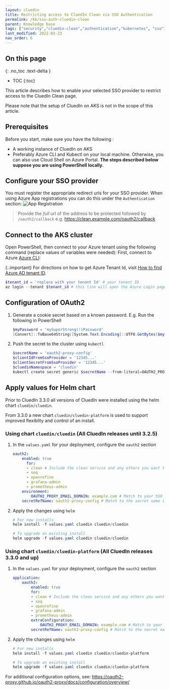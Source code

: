 ```yaml
---
layout: cluedin
title: Restricting access to CluedIn Clean via SSO Authentication
permalink: /kb/sso-auth-cluedin-clean
parent: Knowledge base
tags: ["security","cluedin-clean","authentication","kubernetes", "sso"]
last_modified: 2022-03-23
nav_order: 6
---
```

## On this page
{: .no_toc .text-delta }
- TOC
{:toc}

This article describes how to enable your selected SSO provider to restrict access to the CluedIn Clean page.

Please note that the setup of CluedIn on AKS is not in the scope of this article.

## Prerequisites

Before you start, make sure you have the following :

- A working instance of CluedIn on AKS
- Preferably Azure CLI and Kubectl on your local machine. Otherwise, you can also use Cloud Shell on Azure Portal. **The steps described below suppose you are using PowerShell locally.**

## Configure your SSO provider
You must register the appropriate redirect uris for your SSO provider.
When using Azure App registrations you can do this under the `Authentication` section:
![App Registration](../assets/images/kb/0006/app_registration.png)

> Provide the _full_ url of the address to be protected followed by `/oauth2/callback` e.g. https://clean.example.com/oauth2/callback

## Connect to the AKS cluster

Open PowerShell, then connect to your Azure tenant using the following command (replace values of variables were needed):
First, connect to Azure [Azure CLI](https://docs.microsoft.com/en-us/cli/azure/install-azure-cli):

{:.important}
For directions on how to get Azure Tenant Id, visit [How to find Azure AD tenant ID](https://docs.microsoft.com/en-us/azure/active-directory/fundamentals/active-directory-how-to-find-tenant).

```powershell
$tenant_id = 'replace with your tenant Id' # your tenant ID
az login --tenant $tenant_id # this line will open the Azure Login page in your browser
```

## Configuration of OAuth2

1. Generate a cookie secret based on a known password. E.g. Run the following in PowerShell
    ```PowerShell
    $myPassword = 'mySuperStrong(!)Password'
    [Convert]::ToBase64String([System.Text.Encoding]::UTF8.GetBytes($myPassword)).Replace("+","-").Replace("/","_")
    ```
1. Push the secret to the cluster using `kubectl`
    ```PowerShell
    $secretName = 'oauth2-proxy-config'
    $clientIdFromSsoProvider = '12345...'
    $clientSecretFromSsoProvider = '12345...'
    $cluedinNamespace = 'cluedin'
    kubectl create secret generic $secretName --from-literal=OAUTH2_PROXY_CLIENT_ID=$clientIdFromSsoProvider --from-literal=OAUTH2_PROXY_CLIENT_SECRET=$clientSecretFromSsoProvider --from-literal=OAUTH2_PROXY_COOKIE_SECRET=$myPassword -n $cluedinNamespace
    ```

## Apply values for Helm chart

Prior to CluedIn 3.3.0 all versions of CluedIn were installed using the helm chart `cluedin/cluedin`.

From 3.3.0 a new chart `cluedin/cluedin-platform` is used to support improved flexiblity and control of an install.

### Using chart `cluedin/cluedin` (All CluedIn releases until 3.2.5)
1. In the `values.yaml` for your deployment, configure the `oauth2` section
    ```yaml
    oauth2:
        enabled: true
          for:
          - clean # Include the clean service and any others you want to configure
          - seq
          - openrefine
          - grafana-admin
          - prometheus-admin
        environment:
            OAUTH2_PROXY_EMAIL_DOMAIN: example.com # Match to your SSO provider domain
        secretRefName: oauth2-proxy-config # Match to the secret name in step 2
    ```
1. Apply the changes using `helm`
    ```PowerShell
    # For new installs
    helm install -f values.yaml cluedin cluedin/cluedin

    # To upgrade an existing install
    helm upgrade -f values.yaml cluedin cluedin/cluedin
    ```

### Using chart `cluedin/cluedin-platform` (All CluedIn releases 3.3.0 and up)
1. In the `values.yaml` for your deployment, configure the `oauth2` section
    ```yaml
    application:
        oauth2:
            enabled: true
            for:
            - clean # Include the clean service and any others you want to configure
            - seq
            - openrefine
            - grafana-admin
            - prometheus-admin
            extraConfiguration:
                OAUTH2_PROXY_EMAIL_DOMAIN: example.com # Match to your SSO provider domain
            secretRefName: oauth2-proxy-config # Match to the secret name in step 2
    ```
1. Apply the changes using `helm`
    ```PowerShell
    # For new installs
    helm install -f values.yaml cluedin cluedin/cluedin-platform

    # To upgrade an existing install
    helm upgrade -f values.yaml cluedin cluedin/cluedin-platform
    ```

For additional configuration options, see: https://oauth2-proxy.github.io/oauth2-proxy/docs/configuration/overview/
